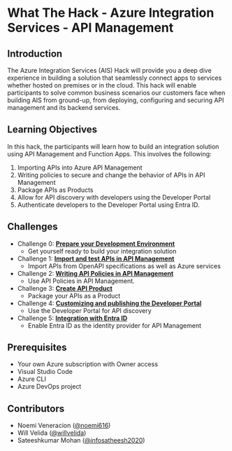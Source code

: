 # What The Hack - Azure Integration Services - API Management

## Introduction

The Azure Integration Services (AIS) Hack will provide you a deep dive experience in building a solution that seamlessly connect apps to services whether hosted on premises or in the cloud.  This hack will enable participants to solve common business scenarios our customers face when building AIS from ground-up, from deploying, configuring and securing API management and its backend services. 


## Learning Objectives

In this hack, the participants will learn how to build an integration solution using API Management and Function Apps.  This involves the following:

1. Importing APIs into Azure API Management
1. Writing policies to secure and change the behavior of APIs in API Management
1. Package APIs as Products
1. Allow for API discovery with developers using the Developer Portal
1. Authenticate developers to the Developer Portal using Entra ID.

## Challenges

- Challenge 0: **[Prepare your Development Environment](Student/Challenge-00.md)**
  - Get yourself ready to build your integration solution
- Challenge 1: **[Import and test APIs in API Management](Student/Challenge-01.md)**
  - Import APIs from OpenAPI specifications as well as Azure services
- Challenge 2: **[Writing API Policies in API Management](Student/Challenge-02.md)**
  - Use API Policies in API Management.
- Challenge 3: **[Create API Product](Student/Challenge-03.md)**
  - Package your APIs as a Product
- Challenge 4: **[Customizing and publishing the Developer Portal](Student/Challenge-04.md)**
  - Use the Developer Portal for API discovery
- Challenge 5: **[Integration with Entra ID](Student/Challenge-05.md)**
  - Enable Entra ID as the identity provider for API Management

## Prerequisites

- Your own Azure subscription with Owner access
- Visual Studio Code
- Azure CLI
- Azure DevOps project 

## Contributors

- Noemi Veneracion ([@noemi616](https://github.com/noemi616))
- Will Velida ([@willvelida](https://github.com/willvelida))
- Sateeshkumar Mohan ([@infosatheesh2020](https://github.com/infosatheesh2020))

<!-- 6. Challenge 5: **[Secure backend API using client certificate](Student/Challenge-05.md)**
   - Securing backend API using client certificate -->